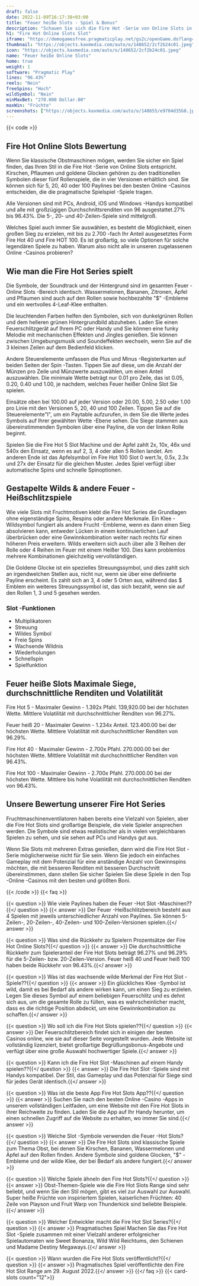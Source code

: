 ```yaml
---
draft: false
date: 2022-11-09T16:17:38+03:00
title: "Feuer heiße Slots - Spiel & Bonus"
description: "Schauen Sie sich die Fire Hot -Serie von Online Slots in unserer Rezension des Gameplays & Features an. Wir sehen auch, wo wir sie mit dem besten Casino -Bonus spielen können."
h1: "Fire Hot Online Slots Slot"
iframe: "https://demogamesfree.pragmaticplay.net/gs2c/openGame.do?lang=en&cur=USD&gameSymbol=vs100firehot"
thumbnail: "https://objects.kaxmedia.com/auto/o/148652/2cf2b24c01.jpeg"
icon: "https://objects.kaxmedia.com/auto/o/148652/2cf2b24c01.jpeg"
name: "Feuer heiße Online Slots"
home: true
weight: 1
software: "Pragmatic Play"
lines: "96.43%"
reels: "Nein"
freeSpins: "Hoch"
wildSymbol: "Nein"
minMaxBet: "270.000 Dollar.00"
maxWin: "Früchte"
screenshots: ["https://objects.kaxmedia.com/auto/o/148655/e9704d35b8.jpeg"]
---
```


{{< code >}}<h2>Fire Hot Online Slots Bewertung</h2><p>Wenn Sie klassische Obstmaschinen mögen, werden Sie sicher ein Spiel finden, das Ihren Stil in die Fire Hot -Serie von Online Slots entspricht. Kirschen, Pflaumen und goldene Glocken gehören zu den traditionellen Symbolen dieser fünf Rollenspiele, die in vier Versionen erhältlich sind. Sie können sich für 5, 20, 40 oder 100 Paylines bei den besten Online -Casinos entscheiden, die die pragmatische Spielspiel -Spiele tragen.</p><p>Alle Versionen sind mit PCs, Android, iOS und Windows -Handys kompatibel und alle mit großzügigen Durchschnittsrenditen von 96 ausgestattet.27% bis 96.43%. Die 5-, 20- und 40-Zeilen-Spiele sind mittelgroß. </p><p>Welches Spiel auch immer Sie auswählen, es besteht die Möglichkeit, einen großen Sieg zu erzielen, mit bis zu 2.700 -fach Ihr Anteil ausgesetztes Form Fire Hot 40 und Fire HOT 100. Es ist großartig, so viele Optionen für solche legendären Spiele zu haben. Warum also nicht alle in unseren zugelassenen Online -Casinos probieren?</p><h2>Wie man die Fire Hot Series spielt</h2><p>Die Symbole, der Soundtrack und der Hintergrund sind im gesamten Feuer -Online Slots -Bereich identisch. Wassermelonen, Bananen, Zitronen, Äpfel und Pflaumen sind auch auf den Rollen sowie hochbezahlte "$" -Embleme und ein wertvolles 4-Leaf-Klee enthalten. </p><p>Die leuchtenden Farben helfen den Symbolen, sich von dunkelgrünen Rollen und dem helleren grünen Hintergrundbild abzuheben. Laden Sie einen Feuerschlitzgerät auf Ihrem PC oder Handy und Sie können eine funky Melodie mit mechanischen Effekten und Jingles genießen. Sie können zwischen Umgebungsmusik und Soundeffekten wechseln, wenn Sie auf die 3 kleinen Zeilen auf dem Bedienfeld klicken.</p><p>Andere Steuerelemente umfassen die Plus und Minus -Registerkarten auf beiden Seiten der Spin -Tasten. Tippen Sie auf diese, um die Anzahl der Münzen pro Zeile und Münzwerte auszuwählen, um einen Anteil auszuwählen. Die minimale Wette beträgt nur 0.01 pro Zeile, das ist 0.05, 0.20, 0.40 und 1.00, je nachdem, welches Feuer heißer Online Slot Sie spielen. </p><p>Einsätze oben bei 100.00 auf jeder Version oder 20.00, 5.00, 2.50 oder 1.00 pro Linie mit den Versionen 5, 20, 40 und 100 Zeilen. Tippen Sie auf die Steuerelemente"I", um ein Paytable aufzurufen, in dem Sie die Werte jedes Symbols auf Ihrer gewählten Wette -Ebene sehen. Die Siege stammen aus übereinstimmenden Symbolen über eine Payline, die von der linken Rolle beginnt.</p><p>Spielen Sie die Fire Hot 5 Slot Machine und der Apfel zahlt 2x, 10x, 46x und 540x den Einsatz, wenn es auf 2, 3, 4 oder allen 5 Rollen landet. Am anderen Ende ist das Apfelsymbol im Fire Hot 100 Slot 0 wert.1x, 0.5x, 2.3x und 27x der Einsatz für die gleichen Muster. Jedes Spiel verfügt über automatische Spins und schnelle Spinoptionen.</p><h2>Gestapelte Wilds & andere Feuer -Heißschlitzspiele</h2><p>Wie viele Slots mit Fruchtmotiven klebt die Fire Hot Series die Grundlagen ohne eigenständige Spins, Respins oder andere Merkmale. Ein Klee -Wildsymbol fungiert als andere Frucht -Embleme, wenn es dann einen Sieg absolvieren kann, entweder Lücken in einem kontinuierlichen Lauf überbrücken oder eine Gewinnkombination weiter nach rechts für einen höheren Preis erweitern. Wilds erweitern sich auch über alle 3 Reihen der Rolle oder 4 Reihen im Feuer mit einem Heißer 100. Dies kann problemlos mehrere Kombinationen gleichzeitig vervollständigen. </p><p>Die Goldene Glocke ist ein spezielles Streuungssymbol, und dies zahlt sich an irgendwelchen Stellen aus, nicht nur, wenn sie über eine definierte Payline erscheint. Es zahlt sich an 3, 4 oder 5 Orten aus, während das $ Emblem ein weiteres Streuungssymbol ist, das sich bezahlt, wenn sie auf den Rollen 1, 3 und 5 gesehen werden. </p><h3>
Slot -Funktionen</h3><ul>
<li></span>
Multiplikatoren</li>
<li></span>
Streuung</li>
<li></span>
Wildes Symbol</li>
<li></span>
Freie Spins</li>
<li></span>
Wachsende Wildnis</li>
<li></span>
Wiederholungen</li>
<li></span>
Schnellspin</li>
<li></span>
Spielfunktion</li></ul><h2>Feuer heiße Slots Maximale Siege, durchschnittliche Renditen und Volatilität</h2><p>Fire Hot 5 - Maximaler Gewinn - 1.392x Pfahl. 139,920.00 bei der höchsten Wette. Mittlere Volatilität mit durchschnittlicher Renditen von 96.27%.</p><p>Feuer heiß 20 - Maximaler Gewinn - 1.234x Anteil. 123.400.00 bei der höchsten Wette. Mittlere Volatilität mit durchschnittlicher Renditen von 96.29%.</p><p>Fire Hot 40 - Maximaler Gewinn - 2.700x Pfahl. 270.000.00 bei der höchsten Wette. Mittlere Volatilität mit durchschnittlicher Renditen von 96.43%.</p><p>Fire Hot 100 - Maximaler Gewinn - 2.700x Pfahl. 270.000.00 bei der höchsten Wette. Mittlere bis hohe Volatilität mit durchschnittlichen Renditen von 96.43%.</p><h2>Unsere Bewertung unserer Fire Hot Series</h2><p>Fruchtmaschinenventilatoren haben bereits eine Vielzahl von Spielen, aber die Fire Hot Slots sind großartige Beispiele, die viele Spieler ansprechen werden. Die Symbole sind etwas realistischer als in vielen vergleichbaren Spielen zu sehen, und sie sehen auf PCs und Handys gut aus.</p><p>Wenn Sie Slots mit mehreren Extras genießen, dann wird die Fire Hot Slot -Serie möglicherweise nicht für Sie sein. Wenn Sie jedoch ein einfaches Gameplay mit dem Potenzial für eine anständige Anzahl von Gewinnspins möchten, die mit besseren Renditen mit besseren Durchschnitt übereinstimmen, dann stellen Sie sicher Spielen Sie diese Spiele in den Top -Online -Casinos mit den besten und größten Boni.</p>
{{< /code >}}
{{< faq >}}

{{< question >}} Wie viele Paylines haben die Feuer -Hot Slot -Maschinen??{{</ question >}}
{{< answer >}} Der Feuer -Heißschlitzbereich besteht aus 4 Spielen mit jeweils unterschiedlicher Anzahl von Paylines. Sie können 5-Zeilen-, 20-Zeilen-, 40-Zeilen- und 100-Zeilen-Versionen spielen.{{</ answer >}}

{{< question >}} Was sind die Rückkehr zu Spielern Prozentsätze der Fire Hot Online Slots?{{</ question >}}
{{< answer >}} Die durchschnittliche Rückkehr zum Spieleranteil der Fire Hot Slots beträgt 96.27% und 96.29% für die 5-Zeilen- bzw. 20-Zeilen-Version. Feuer heiß 40 und Feuer heiß 100 haben beide Rückkehr von 96.43%.{{</ answer >}}

{{< question >}} Was ist das wachsende wilde Merkmal der Fire Hot Slot -Spiele??{{</ question >}}
{{< answer >}} Ein glückliches Klee -Symbol ist wild, damit es bei Bedarf als andere wirken kann, um einen Sieg zu erzielen. Legen Sie dieses Symbol auf einem beliebigen Feuerschlitz und es dehnt sich aus, um die gesamte Rolle zu füllen, was es wahrscheinlicher macht, dass es die richtige Position abdeckt, um eine Gewinnkombination zu schaffen.{{</ answer >}}

{{< question >}} Wo soll ich die Fire Hot Slots spielen??{{</ question >}}
{{< answer >}} Der Feuerschlitzbereich findet sich in einigen der besten Casinos online, wie sie auf dieser Seite vorgestellt wurden. Jede Website ist vollständig lizenziert, bietet großartige Begrüßungsbonus-Angebote und verfügt über eine große Auswahl hochwertiger Spiele.{{</ answer >}}

{{< question >}} Kann ich die Fire Hot Slot -Maschinen auf einem Handy spielen??{{</ question >}}
{{< answer >}} Die Fire Hot Slot -Spiele sind mit Handys kompatibel. Der Stil, das Gameplay und das Potenzial für Siege sind für jedes Gerät identisch.{{</ answer >}}

{{< question >}} Was ist die beste App Fire Hot Slots App??{{</ question >}}
{{< answer >}} Suchen Sie nach den besten Online -Casino -Apps in unserem vollständigen Leitfaden, um eine Website mit den Fire Hot Slots in ihrer Reichweite zu finden. Laden Sie die App auf Ihr Handy herunter, um einen schnellen Zugriff auf die Website zu erhalten, wo immer Sie sind.{{</ answer >}}

{{< question >}} Welche Slot -Symbole verwenden die Feuer -Hot Slots?{{</ question >}}
{{< answer >}} Die Fire Hot Slots sind klassische Spiele zum Thema Obst, bei denen Sie Kirschen, Bananen, Wassermelonen und Äpfel auf den Rollen finden. Andere Symbole sind goldene Glocken, "$" -Embleme und der wilde Klee, der bei Bedarf als andere fungiert.{{</ answer >}}

{{< question >}} Welche Spiele ähneln den Fire Hot Slots?{{</ question >}}
{{< answer >}} Obst-Themen-Spiele wie die Fire Hot Slots Range sind sehr beliebt, und wenn Sie den Stil mögen, gibt es viel zur Auswahl zur Auswahl. Super heiße Früchte von inspiriertem Spielen, kaiserlichen Früchten: 40 Zeile von Playson und Fruit Warp von Thunderkick sind beliebte Beispiele.{{</ answer >}}

{{< question >}} Welcher Entwickler macht die Fire Hot Slot Series?{{</ question >}}
{{< answer >}} Pragmatisches Spiel Machen Sie das Fire Hot Slot -Spiele zusammen mit einer Vielzahl anderer erfolgreicher Spielautomaten wie Sweet Bonanza, Wild Wild Reichtums, den Schienen und Madame Destiny Megaways.{{</ answer >}}

{{< question >}} Wann wurden die Fire Hot Slots veröffentlicht?{{</ question >}}
{{< answer >}} Pragmatisches Spiel veröffentlichte den Fire Hot Slot Range am 29. August 2022.{{</ answer >}}
{{</ faq >}}
{{< card-slots count="12">}}